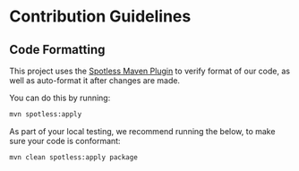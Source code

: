 # Contribution Guidelines

## Code Formatting

This project uses the [Spotless Maven Plugin](https://github.com/diffplug/spotless/tree/HEAD/plugin-maven) to verify format of our code, as well as auto-format it after changes are made.

You can do this by running:

```sh
mvn spotless:apply
```

As part of your local testing, we recommend running the below, to make sure your code is conformant:

```sh
mvn clean spotless:apply package
```
